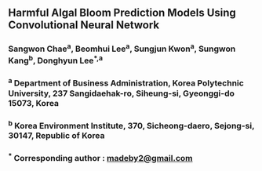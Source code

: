## Harmful Algal Bloom Prediction Models Using Convolutional Neural Network
### Sangwon Chae<sup>a</sup>, Beomhui Lee<sup>a</sup>, Sungjun Kwon<sup>a</sup>, Sungwon Kang<sup>b</sup>, Donghyun Lee<sup>*,a</sup>
### <sup>a</sup> Department of Business Administration, Korea Polytechnic University, 237 Sangidaehak-ro, Siheung-si, Gyeonggi-do 15073, Korea
### <sup>b</sup> Korea Environment Institute, 370, Sicheong-daero, Sejong-si, 30147, Republic of Korea
### <sup>*</sup> Corresponding author : madeby2@gmail.com
